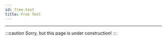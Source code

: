 ```yaml
---
id: free-text
title: Free Text
---
```


---------------

:::caution
Sorry, but this page is under construction!
:::